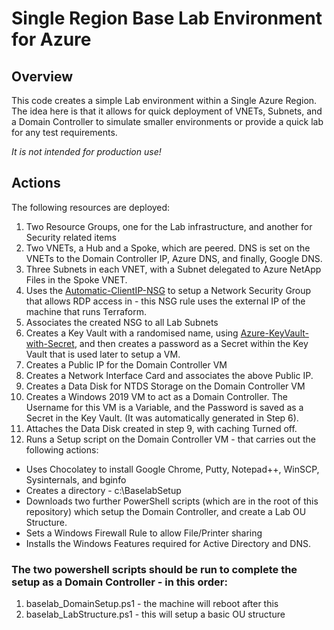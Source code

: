 # Single Region Base Lab Environment for Azure

## Overview
This code creates a simple Lab environment within a Single Azure Region. The idea here is that it allows for quick deployment of VNETs, Subnets, and a Domain Controller to simulate smaller environments or provide a quick lab for any test requirements.

*It is not intended for production use!*

## Actions
The following resources are deployed:

1. Two Resource Groups, one for the Lab infrastructure, and another for Security related items
2. Two VNETs, a Hub and a Spoke, which are peered. DNS is set on the VNETs to the Domain Controller IP, Azure DNS, and finally, Google DNS. 
3. Three Subnets in each VNET, with a Subnet delegated to Azure NetApp Files in the Spoke VNET. 
4. Uses the [Automatic-ClientIP-NSG](../Automatic-ClientIP-NSG) to setup a Network Security Group that allows RDP access in - this NSG rule uses the external IP of the machine that runs Terraform. 
5. Associates the created NSG to all Lab Subnets
6. Creates a Key Vault with a randomised name, using [Azure-KeyVault-with-Secret](../Azure-KeyVault-with-Secret), and then creates a password as a Secret within the Key Vault that is used later to setup a VM.
7. Creates a Public IP for the Domain Controller VM
8. Creates a Network Interface Card and associates the above Public IP. 
9. Creates a Data Disk for NTDS Storage on the Domain Controller VM
10. Creates a Windows 2019 VM to act as a Domain Controller. The Username for this VM is a Variable, and the Password is saved as a Secret in the Key Vault. (It was automatically generated in Step 6).
11. Attaches the Data Disk created in step 9, with caching Turned off. 
12. Runs a Setup script on the Domain Controller VM - that carries out the following actions:
  - Uses Chocolatey to install Google Chrome, Putty, Notepad++, WinSCP, Sysinternals, and bginfo
  - Creates a directory - c:\BaselabSetup
  - Downloads two further PowerShell scripts (which are in the root of this repository) which setup the Domain Controller, and create a Lab OU Structure. 
  - Sets a Windows Firewall Rule to allow File/Printer sharing
  - Installs the Windows Features required for Active Directory and DNS. 

### The two powershell scripts should be run to complete the setup as a Domain Controller - in this order:

1. baselab_DomainSetup.ps1 - the machine will reboot after this
2. baselab_LabStructure.ps1 - this will setup a basic OU structure

